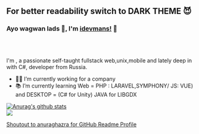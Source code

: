 ## For better readability switch to DARK THEME 😈
### Ayo wagwan lads 🤣, I'm [idevmans!](https://github.com/idevmans) 👋

<br />
<br />

I'm , a passionate self-taught fullstack web,unix,mobile and lately deep in with C#, developer from Russia.

- 👨‍💻 I’m currently working for a company 
- 📚 I’m currently learning Web = PHP : LARAVEL,SYMPHONY/ JS: VUE) and DESKTOP = (C# for Unity) JAVA for LIBGDX

<a href="https://github.com/anuraghazra/github-readme-stats">
  <img align="center" src="https://github-readme-stats.anuraghazra1.vercel.app/api?username=idevmans&show_icons=true&include_all_commits=true&theme=material-palenight" alt="Anurag's github stats" />
</a>
<br>
<a href="https://github.com/anuraghazra/github-readme-stats">
  <!-- Change the `github-readme-stats.anuraghazra1.vercel.app` to `github-readme-stats.vercel.app`  -->
  <img align="center" src="https://github-readme-stats.vercel.app/api/top-langs/?username=idevmans&layout=compact&theme=material-palenight" />
</a>

[Shoutout to anuraghazra for GitHub Readme Profile](https://github.com/anuraghazra)
